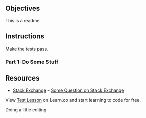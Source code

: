 ## Objectives

This is a readme
## Instructions

Make the tests pass.

### Part 1: Do Some Stuff

## Resources

* [Stack Exchange](http://www.stackexchange.com) - [Some Question on Stack Exchange](http://www.stackexchange.com/questions/123)

<p class='util--hide'>View <a href='https://learn.co/lessons/test-lesson'>Test Lesson</a> on Learn.co and start learning to code for free.</p>

<p>Doing a little editing</p>